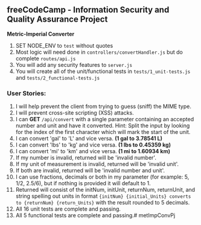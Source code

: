**freeCodeCamp** - Information Security and Quality Assurance Project
------

**Metric-Imperial Converter**

1) SET NODE_ENV to `test` without quotes
2) Most logic will need done in `controllers/convertHandler.js` but do complete `routes/api.js`
3) You will add any security features to `server.js`
4) You will create all of the unit/functional tests in `tests/1_unit-tests.js` and `tests/2_functional-tests.js`

### User Stories:

1. I will help prevent the client from trying to guess (sniff) the MIME type.
2. I will prevent cross-site scripting (XSS) attacks.
3. I can **GET** `/api/convert` with a single parameter containing an accepted number and unit and have it converted. Hint: Split the input by looking for the index of the first character which will mark the start of the unit.
4. I can convert 'gal' to 'L' and vice versa. **(1 gal to 3.78541 L)**
5. I can convert 'lbs' to 'kg' and vice versa. **(1 lbs to 0.45359 kg)**
6. I can convert 'mi' to 'km' and vice versa. **(1 mi to 1.60934 km)**
7. If my number is invalid, returned will be 'invalid number'.
8. If my unit of measurement is invalid, returned will be 'invalid unit'.
9. If both are invalid, returned will be 'invalid number and unit'.
10. I can use fractions, decimals or both in my parameter (for example: 5, 1/2, 2.5/6), but if nothing is provided it will default to 1.
11. Returned will consist of the initNum, initUnit, returnNum, returnUnit, and string spelling out units in format `{initNum} {initial_Units} converts to {returnNum} {return_Units}` with the result rounded to 5 decimals.
12. All 16 unit tests are complete and passing.
13. All 5 functional tests are complete and passing.# metImpConvPj
